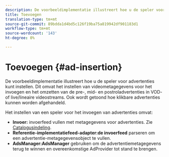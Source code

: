 ```yaml
---
description: De voorbeeldimplementatie illustreert hoe u de speler voor advertenties kunt instellen. Dit omvat het instellen van videometagegevens voor het invoegen en het omzetten van de pre-, mid- en postroladvertenties in VOD- of live/lineaire videostreams. Ook wordt getoond hoe klikbare advertenties kunnen worden afgehandeld.
title: Toevoegen
translation-type: tm+mt
source-git-commit: 89bdda1d4bd5c126f19ba75a819942df901183d1
workflow-type: tm+mt
source-wordcount: '143'
ht-degree: 0%

---
```



# Toevoegen {#ad-insertion}

De voorbeeldimplementatie illustreert hoe u de speler voor advertenties kunt instellen. Dit omvat het instellen van videometagegevens voor het invoegen en het omzetten van de pre-, mid- en postroladvertenties in VOD- of live/lineaire videostreams. Ook wordt getoond hoe klikbare advertenties kunnen worden afgehandeld.

Het instellen van een speler voor het invoegen van advertenties omvat:

* **Invoer:** invoerfeed vullen met metagegevens voor advertenties. Zie [Catalogusindeling](../set-up-dev-environment/exploring-code/catalog-format.md).
* **Referentie-implementatiefeed-adapter:de invoerfeed** parseren om een advertentie-metagegevensobject te vullen.
* **AdsManager:AdsManager** gebruiken om de advertentiemetagegevens terug te winnen en overeenkomstige AdProvider tot stand te brengen.